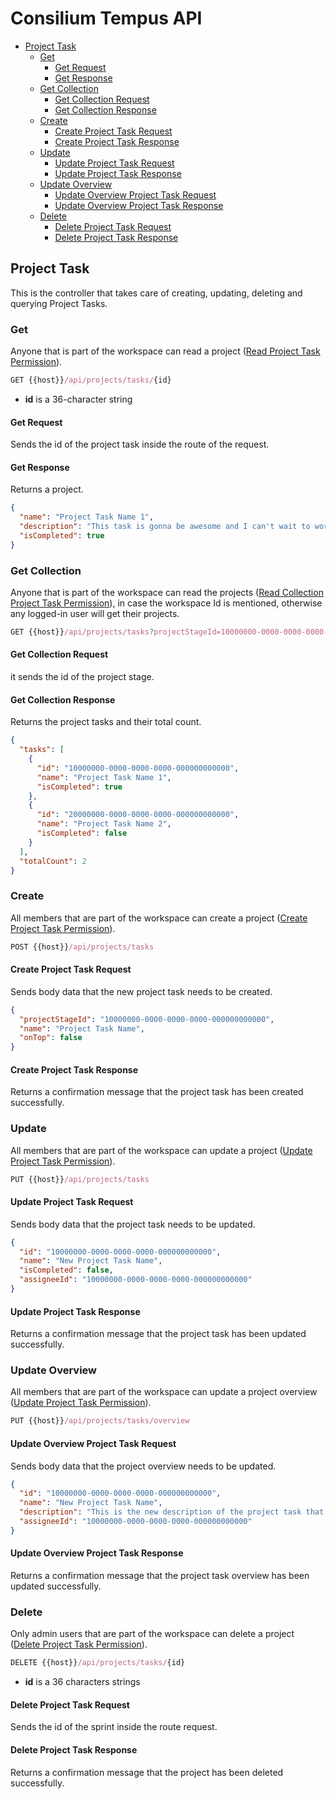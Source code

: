 # Consilium Tempus API

* [Project Task](#project-task)
  * [Get](#get)
    * [Get Request](#get-request)
    * [Get Response](#get-response)
  * [Get Collection](#get-collection)
    * [Get Collection Request](#get-collection-request)
    * [Get Collection Response](#get-collection-response)
  * [Create](#create)
    * [Create Project Task Request](#create-project-task-request)
    * [Create Project Task Response](#create-project-task-response)
  * [Update](#update)
    * [Update Project Task Request](#update-project-task-request)
    * [Update Project Task Response](#update-project-task-response)
  * [Update Overview](#update-overview)
    * [Update Overview Project Task Request](#update-overview-project-task-request)
    * [Update Overview Project Task Response](#update-overview-project-task-response)
  * [Delete](#delete)
    * [Delete Project Task Request](#delete-project-task-request)
    * [Delete Project Task Response](#delete-project-task-response)

## Project Task

This is the controller that takes care of creating, updating, deleting and querying Project Tasks.

### Get

Anyone that is part of the workspace can read a project
([Read Project Task Permission](../Security.md/#permissions)).

```js
GET {{host}}/api/projects/tasks/{id}
```

- **id** is a 36-character string

#### Get Request

Sends the id of the project task inside the route of the request.

#### Get Response

Returns a project.

```json
{
  "name": "Project Task Name 1",
  "description": "This task is gonna be awesome and I can't wait to work on it.",
  "isCompleted": true
}
```

### Get Collection

Anyone that is part of the workspace can read the projects
([Read Collection Project Task Permission](../Security.md/#permissions)),
in case the workspace Id is mentioned, otherwise any logged-in user will get their projects.

```js
GET {{host}}/api/projects/tasks?projectStageId=10000000-0000-0000-0000-000000000000
```

#### Get Collection Request

it sends the id of the project stage.

#### Get Collection Response

Returns the project tasks and their total count.

```json
{
  "tasks": [
    {
      "id": "10000000-0000-0000-0000-000000000000",
      "name": "Project Task Name 1",
      "isCompleted": true
    },
    {
      "id": "20000000-0000-0000-0000-000000000000",
      "name": "Project Task Name 2",
      "isCompleted": false
    }
  ],
  "totalCount": 2
}
```

### Create

All members that are part of the workspace can create a project
([Create Project Task Permission](../Security.md/#permissions)).

```js
POST {{host}}/api/projects/tasks
```

#### Create Project Task Request

Sends body data that the new project task needs to be created.

```json
{
  "projectStageId": "10000000-0000-0000-0000-000000000000",
  "name": "Project Task Name",
  "onTop": false
}
```

#### Create Project Task Response

Returns a confirmation message that the project task has been created successfully.

### Update

All members that are part of the workspace can update a project
([Update Project Task Permission](../Security.md/#permissions)).

```js
PUT {{host}}/api/projects/tasks
```

#### Update Project Task Request

Sends body data that the project task needs to be updated.

```json
{
  "id": "10000000-0000-0000-0000-000000000000",
  "name": "New Project Task Name",
  "isCompleted": false,
  "assigneeId": "10000000-0000-0000-0000-000000000000"
}
```

#### Update Project Task Response

Returns a confirmation message that the project task has been updated successfully.

### Update Overview

All members that are part of the workspace can update a project overview
([Update Project Task Permission](../Security.md/#permissions)).

```js
PUT {{host}}/api/projects/tasks/overview
```

#### Update Overview Project Task Request

Sends body data that the project overview needs to be updated.

```json
{
  "id": "10000000-0000-0000-0000-000000000000",
  "name": "New Project Task Name",
  "description": "This is the new description of the project task that I can't wait to work on",
  "assigneeId": "10000000-0000-0000-0000-000000000000"
}
```

#### Update Overview Project Task Response

Returns a confirmation message that the project task overview has been updated successfully.

### Delete

Only admin users that are part of the workspace can delete a project
([Delete Project Task Permission](../Security.md/#permissions)).

```js
DELETE {{host}}/api/projects/tasks/{id}
```

- **id** is a 36 characters strings

#### Delete Project Task Request

Sends the id of the sprint inside the route request.

#### Delete Project Task Response

Returns a confirmation message that the project has been deleted successfully.